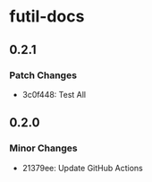 # futil-docs

## 0.2.1

### Patch Changes

- 3c0f448: Test All

## 0.2.0

### Minor Changes

- 21379ee: Update GitHub Actions
